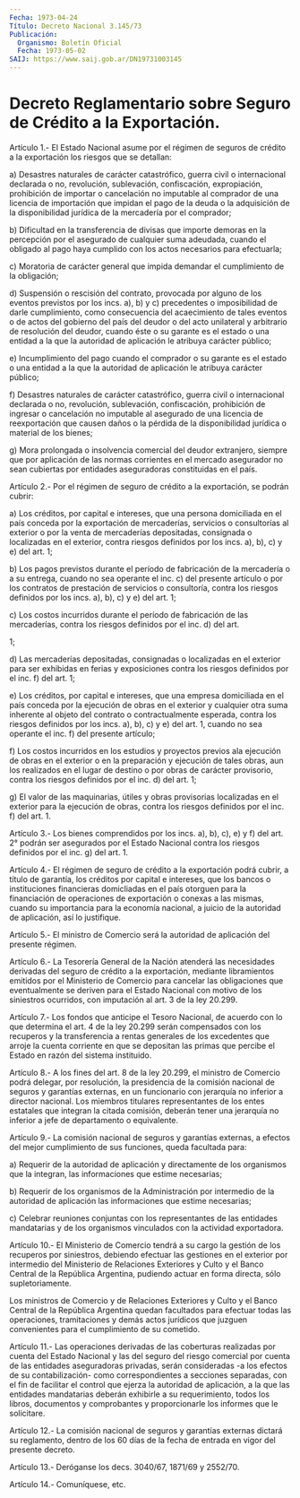 ```yaml
---
Fecha: 1973-04-24
Título: Decreto Nacional 3.145/73
Publicación:
  Organismo: Boletín Oficial
  Fecha: 1973-05-02
SAIJ: https://www.saij.gob.ar/DN19731003145
---
```

# Decreto Reglamentario sobre Seguro de Crédito a la Exportación.

<a id="1"></a>
Artículo  1.-  El Estado Nacional asume por el régimen de seguros de crédito a la exportación los riesgos que se detallan:

a) Desastres naturales  de  carácter  catastrófico,  guerra  civil o internacional declarada o no, revolución, sublevación, confiscación, expropiación, prohibición de importar o cancelación no imputable  al comprador  de  una licencia de importación que impidan el pago de la deuda  o  la  adquisición   de  la  disponibilidad  jurídica  de  la mercadería por el comprador;

b) Dificultad en la transferencia  de divisas que importe demoras en la percepción por el asegurado de cualquier suma adeudada, cuando el obligado  al  pago  haya  cumplido  con los  actos  necesarios  para efectuarla;

c) Moratoria de carácter general que impida demandar el cumplimiento de la obligación;

d) Suspensión o rescisión del contrato,  provocada por alguno de los eventos previstos por los incs. a), b) y c) precedentes o imposibilidad  de  darle  cumplimiento,  como    consecuencia    del acaecimiento  de  tales eventos o de actos del gobierno del país del deudor o del acto unilateral  y arbitrario de resolución del deudor, cuando éste o su garante es el  estado  o  una  entidad  a la que la autoridad de aplicación le atribuya carácter público;

e)  Incumplimiento del pago cuando el comprador o su garante  es  el estado  o  una  entidad  a  la  que  la  autoridad  de aplicación le atribuya carácter público;

f)  Desastres  naturales  de  carácter catastrófico, guerra  civil o internacional declarada o no, revolución, sublevación, confiscación, prohibición de ingresar o cancelación  no  imputable al asegurado de una licencia de reexportación que causen daños  o  la  pérdida de la disponibilidad jurídica o material de los bienes;

g)  Mora  prolongada  o insolvencia comercial del deudor extranjero, siempre que por aplicación  de  las  normas corrientes en el mercado asegurador no sean cubiertas por entidades aseguradoras constituidas en el país.

<a id="2"></a>
Artículo  2.-  Por el régimen de seguro de crédito a la exportación, se podrán cubrir:

a) Los créditos, por capital e intereses, que una persona domiciliada en el  país  conceda  por la exportación de mercaderías, servicios o consultorías al exterior  o  por la venta de mercaderías depositadas, consignada o localizadas en el exterior, contra riesgos definidos por los incs. a), b), c) y e) del art. 1;

b)  Los  pagos previstos durante el período  de  fabricación  de  la mercadería  o  a  su  entrega, cuando no sea operante el inc. c) del presente artículo o por  los  contratos de prestación de servicios o consultoría, contra los riesgos definidos por los incs. a), b), c) y e) del art. 1;

c) Los costos incurridos durante  el  período  de fabricación de las mercaderías, contra los riesgos definidos por el  inc.  d)  del art.

1;

d)  Las  mercaderías  depositadas,  consignadas o localizadas en  el exterior  para ser exhibidas en ferias  y  exposiciones  contra  los riesgos definidos por el inc. f) del art. 1;

e) Los créditos, por capital e intereses, que una empresa domiciliada  en  el  país  conceda  por  la ejecución de obras en el exterior y cualquier otra suma inherente al  objeto  del  contrato o contractualmente  esperada,  contra  los  riesgos definidos por  los incs. a), b), c) y e) del art. 1, cuando no sea operante el inc. f) del presente artículo;

f)  Los costos incurridos en los estudios y  proyectos  previos  ala ejecución de obras en el exterior o en la preparación y ejecución de tales  obras,  aun los realizados en el lugar de destino o por obras de carácter provisorio,  contra los riesgos definidos por el inc. d) del art. 1;

g)  El  valor  de  las  maquinarias,   útiles  y  obras  provisorias localizadas en el exterior para la ejecución  de  obras,  contra los riesgos definidos por el inc. f) del art. 1.

<a id="3"></a>
Artículo  3.- Los bienes comprendidos por los incs. a), b), c), e) y f) del art.  2°  podrán ser asegurados por el Estado Nacional contra los riesgos definidos por el inc. g) del art. 1.

<a id="4"></a>
Artículo  4.- El régimen de seguro de crédito a la exportación podrá cubrir, a título  de garantía, los créditos por capital e intereses, que los bancos o instituciones  financieras  domicliadas  en el país otorguen  para  la  financiación  de  operaciones  de  exportación o conexas  a  las  mismas,  cuando  su  importancia  para  la economía nacional, a juicio de la autoridad de aplicación, así lo justifique.

<a id="5"></a>
Artículo 5.- El ministro de Comercio será la autoridad de aplicación del presente régimen.

<a id="6"></a>
Artículo  6.-  La  Tesorería  General  de  la  Nación  atenderá  las necesidades  derivadas  del  seguro  de  crédito  a  la exportación, mediante  libramientos  emitidos por el Ministerio de Comercio  para cancelar las obligaciones  que  eventualmente  se  deriven  para  el Estado   Nacional  con  motivo  de  los  siniestros  ocurridos,  con imputación al art. 3 de la ley 20.299.

<a id="7"></a>
Artículo  7.- Los fondos que anticipe el Tesoro Nacional, de acuerdo con lo que  determina  el art. 4 de la ley 20.299 serán compensados con  los recuperos y la transferencia  a  rentas  generales  de  los excedentes  que  arroje  la cuenta corriente en que se depositan las primas  que  percibe el Estado  en  razón  del  sistema  instituido.

<a id="8"></a>
Artículo  8.-  A los fines del art. 8 de la ley 20.299, el ministro de Comercio podrá  delegar,  por  resolución,  la  presidencia de la comisión nacional de seguros y garantías externas, en un funcionario con jerarquía no inferior a director nacional. Los miembros titulares representantes  de  los  entes  estatales  que  integran  la  citada comisión,  deberán  tener  una  jerarquía  no  inferior  a  jefe  de departamento o equivalente.

<a id="9"></a>
Artículo 9.- La comisión nacional de seguros y garantías externas, a efectos  del  mejor  cumplimiento  de sus funciones, queda facultada para:

a)  Requerir de la autoridad de aplicación  y  directamente  de  los organismos que la integran, las informaciones que estime necesarias;

b) Requerir de los organismos de la Administración por intermedio de la autoridad  de aplicación las informaciones que estime necesarias;

c)  Celebrar reuniones  conjuntas  con  los  representantes  de  las entidades   mandatarias  y  de  los  organismos  vinculados  con  la actividad exportadora.

<a id="10"></a>
Artículo 10.- El Ministerio de Comercio tendrá a su cargo la gestión de  los recuperos por siniestros, debiendo efectuar las gestiones en el exterior por intermedio del Ministerio de Relaciones Exteriores y Culto  y el Banco Central de la República Argentina, pudiendo actuar en forma directa, sólo supletoriamente.

Los ministros  de  Comercio  y de Relaciones Exteriores y Culto y el Banco  Central  de la República  Argentina  quedan  facultados  para efectuar  todas  las    operaciones,  tramitaciones  y  demás  actos jurídicos  que  juzguen convenientes  para  el  cumplimiento  de  su cometido.

<a id="11"></a>
Artículo 11.- Las operaciones derivadas de las coberturas realizadas por cuenta del Estado Nacional y las del seguro del riesgo comercial por cuenta de las entidades aseguradoras privadas, serán consideradas -a los efectos de su contabilización- como correspondientes  a  secciones separadas, con el fin de facilitar el control  que  ejerza la  autoridad  de  aplicación,  a  la  que  las entidades mandatarias  deberán  exhibirle  a su requerimiento, todos los libros, documentos y comprobantes y proporcionarle  los informes que le solicitare.

<a id="12"></a>
Artículo  12.-  La comisión nacional de seguros y garantías externas dictará su reglamento,  dentro de los 60 días de la fecha de entrada en vigor del presente decreto.

<a id="13"></a>
Artículo  13.-  Deróganse  los  decs.  3040/67,  1871/69  y 2552/70.

<a id="14"></a>
Artículo 14.- Comuníquese, etc.